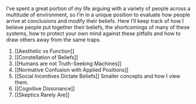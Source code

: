 I’ve spent a great portion of my life arguing with a variety of people across a multitude of environment, so I’m in a unique position to evaluate how people arrive at conclusions and modify their beliefs. Here I’ll keep track of how I believe people put together their beliefs, the shortcomings of many of these systems, how to protect your own mind against these pitfalls and how to draw others away from the same traps.
1. [[Aesthetic vs Function]]
2. [[Constellation of Beliefs]]
3. [[Humans are not Truth-Seeking Machines]]
4. [[Normative Confusion with Applied Positions]]
5. [[Social Incentives Dictate Beliefs]]
Smaller concepts and how I view them.
1. [[Cognitive Dissonance]]
2. [[Skeptics Rarely Are]]